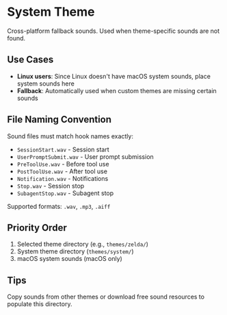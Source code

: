 # System Theme

Cross-platform fallback sounds. Used when theme-specific sounds are not found.

## Use Cases

- **Linux users**: Since Linux doesn't have macOS system sounds, place system sounds here
- **Fallback**: Automatically used when custom themes are missing certain sounds

## File Naming Convention

Sound files must match hook names exactly:

- `SessionStart.wav` - Session start
- `UserPromptSubmit.wav` - User prompt submission
- `PreToolUse.wav` - Before tool use
- `PostToolUse.wav` - After tool use
- `Notification.wav` - Notifications
- `Stop.wav` - Session stop
- `SubagentStop.wav` - Subagent stop

Supported formats: `.wav`, `.mp3`, `.aiff`

## Priority Order

1. Selected theme directory (e.g., `themes/zelda/`)
2. System theme directory (`themes/system/`)
3. macOS system sounds (macOS only)

## Tips

Copy sounds from other themes or download free sound resources to populate this directory.